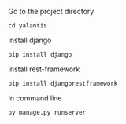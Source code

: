 Go to the project directory

```cd yalantis```

Install django

```pip install django```

Install rest-framework

```pip install djangorestframework```

In command line 

```py manage.py runserver```
